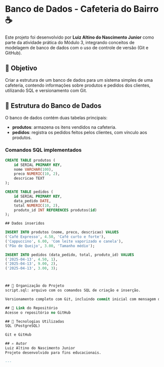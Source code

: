# Banco de Dados - Cafeteria do Bairro ☕

Este projeto foi desenvolvido por **Luiz Altino do Nascimento Junior** como parte da atividade prática do Módulo 3, integrando conceitos de modelagem de banco de dados com o uso de controle de versão (Git e GitHub).

## 📌 Objetivo

Criar a estrutura de um banco de dados para um sistema simples de uma cafeteria, contendo informações sobre produtos e pedidos dos clientes, utilizando SQL e versionamento com Git.

## 🧱 Estrutura do Banco de Dados

O banco de dados contém duas tabelas principais:

- **produtos**: armazena os itens vendidos na cafeteria.
- **pedidos**: registra os pedidos feitos pelos clientes, com vínculo aos produtos.

### Comandos SQL implementados

```sql
CREATE TABLE produtos (
    id SERIAL PRIMARY KEY,
    nome VARCHAR(100),
    preco NUMERIC(10, 2),
    descricao TEXT
);

CREATE TABLE pedidos (
    id SERIAL PRIMARY KEY,
    data_pedido DATE,
    total NUMERIC(10, 2),
    produto_id INT REFERENCES produtos(id)
);

## Dados inseridos

INSERT INTO produtos (nome, preco, descricao) VALUES
('Café Expresso', 4.50, 'Café curto e forte'),
('Cappuccino', 6.00, 'Com leite vaporizado e canela'),
('Pão de Queijo', 3.00, 'Tamanho médio');

INSERT INTO pedidos (data_pedido, total, produto_id) VALUES
('2025-04-13', 4.50, 1),
('2025-04-13', 9.00, 2),
('2025-04-13', 3.00, 3);



## 📁 Organização do Projeto
script.sql: arquivo com os comandos SQL de criação e inserção.

Versionamento completo com Git, incluindo commit inicial com mensagem descritiva.

## 🔗 Link do Repositório
Acesse o repositório no GitHub

## 🚀 Tecnologias Utilizadas
SQL (PostgreSQL)

Git e GitHub

## ✍️ Autor
Luiz Altino do Nascimento Junior
Projeto desenvolvido para fins educacionais.

---
